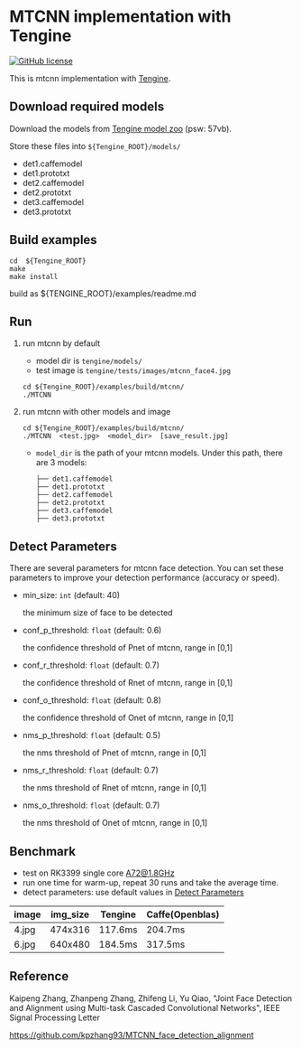# MTCNN implementation with Tengine

[![GitHub license](http://OAID.github.io/pics/apache_2.0.svg)](./LICENSE)

This is mtcnn implementation with [Tengine](https://github.com/OAID/Tengine).

## Download required models
Download the models from [Tengine model zoo](https://pan.baidu.com/s/1LXZ8vOdyOo50IXS0CUPp8g) (psw: 57vb).

Store these files into `${Tengine_ROOT}/models/`
- det1.caffemodel
- det1.prototxt
- det2.caffemodel
- det2.prototxt
- det3.caffemodel
- det3.prototxt

## Build examples
```
cd  ${Tengine_ROOT}
make
make install
```
build as ${TENGINE_ROOT}/examples/readme.md

## Run

1. run mtcnn by default
    - model dir is `tengine/models/`
    - test image is `tengine/tests/images/mtcnn_face4.jpg`
	```
	cd ${Tengine_ROOT}/examples/build/mtcnn/
    ./MTCNN
    ```

2. run mtcnn with other models and image
    ```
    cd ${Tengine_ROOT}/examples/build/mtcnn/
	./MTCNN  <test.jpg>  <model_dir>  [save_result.jpg]
    ```
    - `model_dir` is the path of your mtcnn models. Under this path, there are 3 models:
        ```
        ├── det1.caffemodel
        ├── det1.prototxt
        ├── det2.caffemodel
        ├── det2.prototxt
        ├── det3.caffemodel
        ├── det3.prototxt
        ```


## Detect Parameters
There are several parameters for mtcnn face detection. You can set these parameters to improve your detection performance (accuracy or speed).

- min_size: `int` (default: 40)
    
    the minimum size of face to be detected

- conf_p_threshold: `float` (default: 0.6)

    the confidence threshold of Pnet of mtcnn, range in [0,1]
- conf_r_threshold: `float` (default: 0.7)

    the confidence threshold of Rnet of mtcnn, range in [0,1]
- conf_o_threshold: `float` (default: 0.8)

    the confidence threshold of Onet of mtcnn, range in [0,1]
- nms_p_threshold: `float` (default: 0.5)

    the nms threshold of Pnet of mtcnn, range in [0,1]
- nms_r_threshold: `float` (default: 0.7)

    the nms threshold of Rnet of mtcnn, range in [0,1]
- nms_o_threshold: `float` (default: 0.7)

    the nms threshold of Onet of mtcnn, range in [0,1]  


## Benchmark
- test on RK3399 single core A72@1.8GHz
- run one time for warm-up, repeat 30 runs and take the average time.
- detect parameters: use default values in [Detect Parameters](#detect-parameters)


|image|img_size|Tengine|Caffe(Openblas)|
|-----|--------|-------|---------------|
|4.jpg|474x316|117.6ms|204.7ms|
|6.jpg|640x480|184.5ms|317.5ms|


## Reference
Kaipeng Zhang, Zhanpeng Zhang, Zhifeng Li, Yu Qiao, "Joint Face Detection and Alignment using Multi-task Cascaded Convolutional Networks", IEEE Signal Processing Letter

https://github.com/kpzhang93/MTCNN_face_detection_alignment




